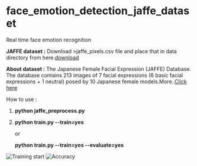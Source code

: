 # face_emotion_detection_jaffe_dataset
Real time face emotion recognition

**JAFFE dataset :** Download >jaffe_pixels.csv file and place that in data directory from here.[download](
https://www.kaggle.com/ankur133047/modified-jaffe-facial-expression-dataset)

**About dataset :** The Japanese Female Facial Expression (JAFFE) Database. The database contains 213 images of 7 facial expressions (6 basic facial expressions + 1 neutral) posed by 10 Japanese female models.More..[Click here](https://www.kaggle.com/fshfsh/starter-modified-jaffe-615ace9d-f)

How to use :
  1.  **python jaffe_preprocess.py**
  2.  **python train.py --train=yes**
  
      or
      
      **python train.py --train=yes --evaluate=yes**

![Training start](../master/Info/JAFFE1.png)
![Accuracy](../master/Info/JAFFE.png)
